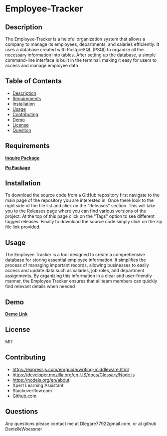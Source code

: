 # Employee-Tracker

  ## Description
  The Employee-Tracker is a helpful organization system that allows a company to manage its employees, departments, and salaries efficiently. It uses a database created with PostgreSQL (PSQl) to organize all the necessary information into tables. After setting up the database, a simple command-line interface is built in the terminal, making it easy for users to access and manage employee data


  ## Table of Contents
  * [Description](#Description)
  * [Requirements](#Requirements)
  * [Installation](#Installation)
  * [Usage](#Usage)
  * [Contributing](#Contributing)
  * [Demo](#Demo)
  * [License](#License)
  * [Question](#Question)

  ## Requirements
[**Inquire Package**](https://www.npmjs.com/package/inquirer/v/8.2.4)

[**Pg Package**](https://www.npmjs.com/package/pg)

  ## Installation
To download the source code from a GitHub repository first navigate to the main page of the repository you are interested in. Once there look to the right side of the file list and click on the "Releases" section. This will take you to the Releases page where you can find various versions of the project. At the top of this page click on the "Tags" option to see different tagged releases. Finally to download the source code simply click on the zip file link provided.

  ## Usage
The Employee Tracker is a  tool designed to create a comprehensive database for storing essential employee information. It simplifies the process of managing important records, allowing businesses to easily access and update data such as salaries, job roles, and department assignments. By organizing this information in a clear and user-friendly manner, the Employee Tracker ensures that all team members can quickly find relevant details when needed

## Demo
[**Demo Link**](https://drive.google.com/file/d/1ZqE7yGNdsbWWO1kv0e-JQFLuD2Jr83hK/view?usp=drive_link)

## License
MIT

## Contributing
 * https://expressjs.com/en/guide/writing-middleware.html
 * https://developer.mozilla.org/en-US/docs/Glossary/Node.js
 * https://nodejs.org/en/about
 * Xpert Learning Assistant
 * Stackoverflow.com
 * Github.com

## Questions
Any questions please contact me at Dlegare77922gmail.com, or at github DanielleWoessner
   
  
